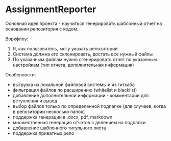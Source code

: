 # AssignmentReporter

Основная идея проекта - научиться генерировать шаблонный отчет на основании репозитория с кодом.

Воркфлоу:
1. Я, как пользователь, могу указать репозиторий
2. Система должна его склонировать, достать все нужный файлы
3. По указанным файлам нужно сгенерировать отчет по указанным настройкам (тип отчета, дополнительная информация)

Особенности:
- выгрузка из локальной файловой системы и из гитхаба
- фильтрация файлов по расширению (whitelist и blacklist)
- добавление дополнительной информации - комментарии для вступления и вывод
- выбор файлов только по определенной подпапке (для случаев, когда в репозитории несколько папок)
- поддержка генерации в .docx, pdf, markdown
- множественная генерация отчетов с делением на подпапки
- добавление шаблонного титульного листа
- поддержка приватных репо
